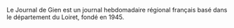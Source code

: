 
Le Journal de Gien est un journal hebdomadaire régional français basé dans le département du Loiret, fondé en 1945.
